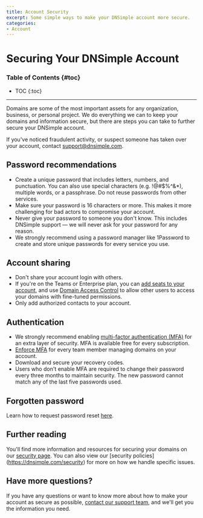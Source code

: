 ```yaml
---
title: Account Security
excerpt: Some simple ways to make your DNSimple account more secure.
categories:
- Account
---
```


# Securing Your DNSimple Account

### Table of Contents {#toc}

* TOC
{:toc}

---

Domains are some of the most important assets for any organization, business, or personal project. We do everything we can to keep your domains and information secure, but there are steps you can take to further secure your DNSimple account.

<alert>
If you've noticed fraudulent activity, or suspect someone has taken over your account, contact <a href="mailto:support@dnsimple.com">support@dnsimple.com</a>.
</alert>

## Password recommendations
- Create a unique password that includes letters, numbers, and punctuation. You can also use special characters (e.g. !@#$%^&*), multiple words, or a passphrase. Do not reuse passwords from other services.
- Make sure your password is 16 characters or more. This makes it more challenging for bad actors to compromise your account.
- Never give your password to someone you don't know. This includes DNSimple support — we will never ask for your password for any reason.
- We strongly recommend using a password manager like 1Password to create and store unique passwords for every service you use.

## Account sharing
- Don't share your account login with others.
- If you're on the Teams or Enterprise plan, you can [add seats to your account](https://support.dnsimple.com/articles/account-users/), and use [Domain Access Control](https://support.dnsimple.com/articles/domain-access-control/) to allow other users to access your domains with fine-tuned permissions.
- Only add authorized contacts to your account.

## Authentication
- We strongly recommend enabling [multi-factor authentication (MFA)](/articles/multi-factor-authentication/) for an extra layer of security. MFA is available free for every subscription.
- [Enforce MFA](/articles/multi-factor-authentication-enforcement/) for every team member managing domains on your account.
- Download and secure your recovery codes.
- Users who don't enable MFA are required to change their password every three months to maintain security. The new password cannot match any of the last five passwords used.

## Forgotten password

Learn how to request password reset [here](/articles/forgot-password).

## Further reading

You'll find more information and resources for securing your domains on our [security page](https://dnsimple.com/benefits/security). You can also view our [security policies] (https://dnsimple.com/security) for more on how we handle specific issues.

## Have more questions?
If you have any questions or want to know more about how to make your account as secure as possible, [contact our support team](https://dnsimple.com/feedback), and we'll get you the information you need.
